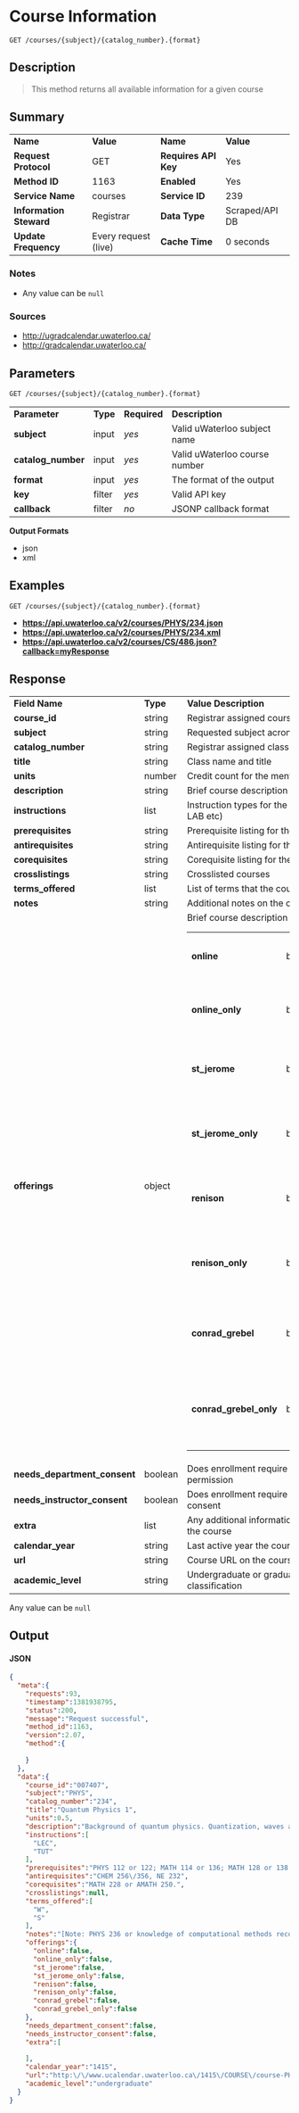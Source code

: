 # Course Information

```
GET /courses/{subject}/{catalog_number}.{format}
```

## Description

> This method returns all available information for a given course

## Summary

<table>
  <tr>
    <td><b>Name</b></td>
    <td><b>Value</b></td>
    <td><b><b>Name</b></b></td>
    <td><b>Value</b></td>
  </tr>
  <tr>
    <td><b>Request Protocol</b></td>
    <td>GET</td>
    <td><b>Requires API Key</b></td>
    <td>Yes</td>
  </tr>
  <tr>
    <td><b>Method ID</b></td>
    <td>1163</td>
    <td><b>Enabled</b></td>
    <td>Yes</td>
  </tr>
  <tr>
    <td><b>Service Name</b></td>
    <td>courses</td>
    <td><b>Service ID</b></td>
    <td>239</td>
  </tr>
  <tr>
    <td><b>Information Steward</b></td>
    <td>Registrar</td>
    <td><b>Data Type</b></td>
    <td>Scraped/API DB</td>
  </tr>
  <tr>
    <td><b>Update Frequency</b></td>
    <td>Every request (live)</td>
    <td><b>Cache Time</b></td>
    <td>0 seconds</td>
  </tr>
</table>


### Notes

- Any value can be `null`


### Sources

- http://ugradcalendar.uwaterloo.ca/
- http://gradcalendar.uwaterloo.ca/


## Parameters

```
GET /courses/{subject}/{catalog_number}.{format}
```

<table>
  <tr>
    <td><b>Parameter</b></td>
    <td><b>Type</b></td>
    <td><b><b>Required</b></b></td>
    <td><b>Description</b></td>
  </tr>
  <tr>
    <td><b>subject</b></td>
    <td>input</td>
    <td><i>yes</i></td>
    <td>Valid uWaterloo subject name</td>
  </tr>
  <tr>
    <td><b>catalog_number</b></td>
    <td>input</td>
    <td><i>yes</i></td>
    <td>Valid uWaterloo course number</td>
  </tr>
  <tr>
    <td><b>format</b></td>
    <td>input</td>
    <td><i>yes</i></td>
    <td>The format of the output</td>
  </tr>
  <tr>
    <td><b>key</b></td>
    <td>filter</td>
    <td><i>yes</i></td>
    <td>Valid API key</td>
  </tr>
  <tr>
    <td><b>callback</b></td>
    <td>filter</td>
    <td><i>no</i></td>
    <td>JSONP callback format</td>
  </tr>
</table>

**Output Formats**

- json
- xml


## Examples

```
GET /courses/{subject}/{catalog_number}.{format}
```

- **https://api.uwaterloo.ca/v2/courses/PHYS/234.json**
- **https://api.uwaterloo.ca/v2/courses/PHYS/234.xml**
- **https://api.uwaterloo.ca/v2/courses/CS/486.json?callback=myResponse**


## Response

<table>
  <tr>
    <td><b>Field Name</b></td>
    <td><b>Type</b></td>
    <td><b>Value Description</b></td>
  </tr>
  <tr>
    <td><b>course_id</b></td>
    <td>string</td>
    <td>Registrar assigned course ID</td>
  </tr>
  <tr>
    <td><b>subject</b></td>
    <td>string</td>
    <td>Requested subject acronym</td>
  </tr>
  <tr>
    <td><b>catalog_number</b></td>
    <td>string</td>
    <td>Registrar assigned class number</td>
  </tr>
  <tr>
    <td><b>title</b></td>
    <td>string</td>
    <td>Class name and title</td>
  </tr>
  <tr>
    <td><b>units</b></td>
    <td>number</td>
    <td>Credit count for the mentioned course</td>
  </tr>
  <tr>
    <td><b>description</b></td>
    <td>string</td>
    <td>Brief course description</td>
  </tr>
  <tr>
    <td><b>instructions</b></td>
    <td>list</td>
    <td>Instruction types for the course (LEC, TUT, LAB etc)</td>
  </tr>
  <tr>
    <td><b>prerequisites</b></td>
    <td>string</td>
    <td>Prerequisite listing for the course</td>
  </tr>
  <tr>
    <td><b>antirequisites</b></td>
    <td>string</td>
    <td>Antirequisite listing for the course</td>
  </tr>
  <tr>
    <td><b>corequisites</b></td>
    <td>string</td>
    <td>Corequisite listing for the course</td>
  </tr>
  <tr>
    <td><b>crosslistings</b></td>
    <td>string</td>
    <td>Crosslisted courses</td>
  </tr>
  <tr>
    <td><b>terms_offered</b></td>
    <td>list</td>
    <td>List of terms that the course is offered</td>
  </tr>
  <tr>
    <td><b>notes</b></td>
    <td>string</td>
    <td>Additional notes on the course</td>
  </tr>
  <tr>
    <td><b>offerings</b></td>
    <td>object</td>
    <td>Brief course description<br><table>
  <tr>
    <td><b>online</b></td>
    <td>boolean</td>
    <td>Is the course offered online</td>
  </tr>
  <tr>
    <td><b>online_only</b></td>
    <td>boolean</td>
    <td>Is the course only offered online</td>
  </tr>
  <tr>
    <td><b>st_jerome</b></td>
    <td>boolean</td>
    <td>Is the course offered at St. Jerome's</td>
  </tr>
  <tr>
    <td><b>st_jerome_only</b></td>
    <td>boolean</td>
    <td>Is the course only offered at St. Jerome's</td>
  </tr>
  <tr>
    <td><b>renison</b></td>
    <td>boolean</td>
    <td>Is the course offered at Renison</td>
  </tr>
  <tr>
    <td><b>renison_only</b></td>
    <td>boolean</td>
    <td>Is the course only offered at Renison</td>
  </tr>
  <tr>
    <td><b>conrad_grebel</b></td>
    <td>boolean</td>
    <td>Is the course offered at Conrad Grebel</td>
  </tr>
  <tr>
    <td><b>conrad_grebel_only</b></td>
    <td>boolean</td>
    <td>Is the course only offered at Conrad Grebel</td>
  </tr>
</table>
</td>
  </tr>
  <tr>
    <td><b>needs_department_consent</b></td>
    <td>boolean</td>
    <td>Does enrollment require the department's permission</td>
  </tr>
  <tr>
    <td><b>needs_instructor_consent</b></td>
    <td>boolean</td>
    <td>Does enrollment require instructor's consent</td>
  </tr>
  <tr>
    <td><b>extra</b></td>
    <td>list</td>
    <td>Any additional information associated with the course</td>
  </tr>
  <tr>
    <td><b>calendar_year</b></td>
    <td>string</td>
    <td>Last active year the course was offered</td>
  </tr>
  <tr>
    <td><b>url</b></td>
    <td>string</td>
    <td>Course URL on the course calendar</td>
  </tr>
  <tr>
    <td><b>academic_level</b></td>
    <td>string</td>
    <td>Undergraduate or graduate course classification</td>
  </tr>
</table>


Any value can be `null`

## Output

#### JSON

```json
{
  "meta":{
    "requests":93,
    "timestamp":1381938795,
    "status":200,
    "message":"Request successful",
    "method_id":1163,
    "version":2.07,
    "method":{
      
    }
  },
  "data":{
    "course_id":"007407",
    "subject":"PHYS",
    "catalog_number":"234",
    "title":"Quantum Physics 1",
    "units":0.5,
    "description":"Background of quantum physics. Quantization, waves and particles. The uncertainty principle. The Schroedinger equation for one-dimensional problems: bound states in square wells. Harmonic oscillator; transmission through barriers.",
    "instructions":[
      "LEC",
      "TUT"
    ],
    "prerequisites":"PHYS 112 or 122; MATH 114 or 136; MATH 128 or 138 or 148; One of MATH 228, AMATH 250, AMATH 251.",
    "antirequisites":"CHEM 256\/356, NE 232",
    "corequisites":"MATH 228 or AMATH 250.",
    "crosslistings":null,
    "terms_offered":[
      "W",
      "S"
    ],
    "notes":"[Note: PHYS 236 or knowledge of computational methods recommended. Offered: W, S]",
    "offerings":{
      "online":false,
      "online_only":false,
      "st_jerome":false,
      "st_jerome_only":false,
      "renison":false,
      "renison_only":false,
      "conrad_grebel":false,
      "conrad_grebel_only":false
    },
    "needs_department_consent":false,
    "needs_instructor_consent":false,
    "extra":[
      
    ],
    "calendar_year":"1415",
    "url":"http:\/\/www.ucalendar.uwaterloo.ca\/1415\/COURSE\/course-PHYS.html#PHYS234",
    "academic_level":"undergraduate"
  }
}
```

